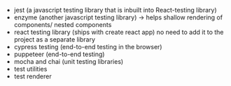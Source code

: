 - jest (a javascript testing library that is inbuilt into React-testing library)
- enzyme (another javascript testing library) -> helps shallow rendering of components/ nested components
- react testing library (ships with create react app) no need to add it to the project as a separate library
- cypress testing (end-to-end testing in the browser)
- puppeteer (end-to-end testing)
- mocha and chai (unit testing libraries)
- test utilities
- test renderer
